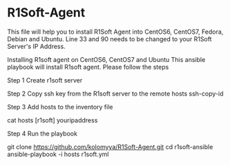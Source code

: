 # R1Soft-Agent

This file will help you to install R1Soft Agent into CentOS6, CentOS7, Fedora, Debian and Ubuntu.
Line 33 and 90 needs to be changed to your R1Soft Server's IP Address.


Installing R1soft agent on CentOS6, CentOS7 and Ubuntu
This ansible playbook will install R1soft agent. Please follow the steps

Step 1 Create r1soft server

Step 2 Copy ssh key from the R1soft server to the remote hosts ssh-copy-id

Step 3 Add hosts to the inventory file

cat hosts
[r1soft]
youripaddress

Step 4 Run the playbook

git clone https://github.com/kolomyya/R1Soft-Agent.git
cd r1soft-ansible
ansible-playbook -i hosts r1soft.yml
